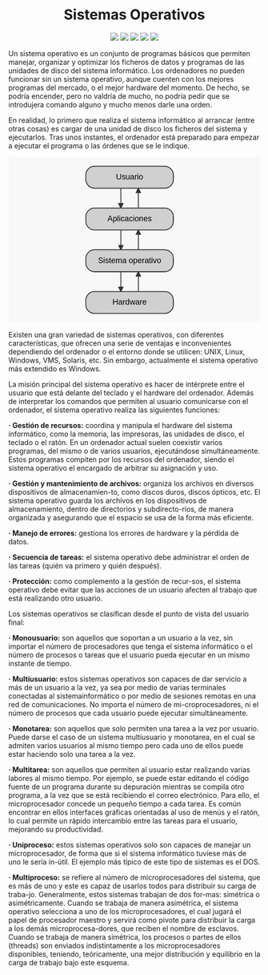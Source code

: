 <div align="center">
  
# Sistemas Operativos

<p align="center">
  <img src="https://img.shields.io/badge/Sistemas-Operativos-0078D6?style=for-the-badge&logo=windows" />
  <img src="https://img.shields.io/badge/Linux-Kernel-black?style=for-the-badge&logo=linux" />
  <img src="https://img.shields.io/badge/Procesos-y%20Memoria-orange?style=for-the-badge&logo=gnubash" />
  <img src="https://img.shields.io/badge/Aprendizaje-Actívo-success?style=for-the-badge&logo=bookstack" />
  <img src="https://img.shields.io/badge/Nivel-Estudiante-yellow?style=for-the-badge&logo=graduation-cap" />
</p>

</div>

  
Un sistema operativo es un conjunto de programas básicos que permiten manejar, organizar y optimizar los ficheros de datos y programas de las unidades de disco del sistema informático. Los ordenadores no pueden funcionar sin un sistema operativo, aunque cuenten con los mejores programas del mercado, o el mejor hardware del momento. De hecho, se podría encender, pero no valdría de mucho, no podría pedir que se introdujera comando alguno y mucho menos darle una orden.

En realidad, lo primero que realiza el sistema informático al arrancar (entre otras cosas) es cargar de una unidad de disco los ficheros del sistema y ejecutarlos. Tras unos instantes, el ordenador está preparado para empezar a ejecutar el programa o las órdenes que se le indique.

![Imágenes](Images_OS/1.png)

Existen una gran variedad de sistemas operativos, con diferentes características, que ofrecen una serie de ventajas e inconvenientes dependiendo del ordenador o el entorno donde se utilicen: UNIX, Linux, Windows, VMS, Solaris, etc. Sin embargo, actualmente el sistema operativo más extendido es Windows.  

La misión principal del sistema operativo es hacer de intérprete entre el usuario que está delante del teclado y el hardware del ordenador. Además de interpretar los comandos que permiten al usuario comunicarse con el ordenador, el sistema operativo realiza las siguientes funciones:  

**· Gestión de recursos:** coordina y manipula el hardware del sistema informático, como la memoria, las impresoras, las unidades de disco, el teclado o el ratón. En un ordenador actual suelen coexistir varios programas, del mismo o de varios usuarios, ejecutándose simultáneamente. Estos programas compiten por los recursos del ordenador, siendo el sistema operativo el encargado de arbitrar su asignación y uso.
  
**· Gestión y mantenimiento de archivos:** organiza los archivos en diversos dispositivos de almacenamien-to, como discos duros, discos ópticos, etc. El sistema operativo guarda los archivos en los dispositivos de almacenamiento, dentro de directorios y subdirecto-rios, de manera organizada y asegurando que el espacio se usa de la forma más eficiente.
  
**· Manejo de errores:** gestiona los errores de hardware y la pérdida de datos.
  
**· Secuencia de tareas:** el sistema operativo debe administrar el orden de las tareas (quién va primero y quién después).
  
**· Protección:** como complemento a la gestión de recur-sos, el sistema operativo debe evitar que las acciones de un usuario afecten al trabajo que está realizando
otro usuario.

Los sistemas operativos se clasifican desde el punto de vista del usuario final: 

**· Monousuario:** son aquellos que soportan a un usuario a la vez, sin importar el número de procesadores que tenga el sistema informático o el número de procesos o tareas que el usuario pueda ejecutar en un mismo instante de tiempo.

**· Multiusuario:** estos sistemas operativos son capaces de dar servicio a más de un usuario a la vez, ya sea por medio de varias terminales conectadas al sistemainformático o por medio de sesiones remotas en una red de comunicaciones. No importa el número de mi-croprocesadores, ni el número de procesos que cada usuario puede ejecutar simultáneamente.

**· Monotarea:** son aquellos que solo permiten una tarea a la vez por usuario. Puede darse el caso de un sistema multiusuario y monotarea, en el cual se admiten varios usuarios al mismo tiempo pero cada uno de ellos puede estar haciendo solo una tarea a la vez.

**· Multitarea:** son aquellos que permiten al usuario estar realizando varias labores al mismo tiempo. Por ejemplo, se puede estar editando el código fuente de un programa durante su depuración mientras se compila otro programa, a la vez que se está recibiendo el correo electrónico. Para ello, el microprocesador concede un pequeño tiempo a cada tarea. Es común encontrar en ellos interfaces gráficas orientadas al uso de menús y el ratón, lo cual permite un rápido intercambio entre las tareas para el usuario, mejorando su productividad.

**· Uniproceso:** estos sistemas operativos solo son capaces de manejar un microprocesador, de forma que si el sistema informático tuviese más de uno le sería in-útil. El ejemplo más típico de este tipo de sistemas es el DOS.

**· Multiproceso:** se refiere al número de microprocesadores del sistema, que es más de uno y este es capaz de usarlos todos para distribuir su carga de traba-jo. Generalmente, estos sistemas trabajan de dos for-mas: simétrica o asimétricamente. Cuando se trabaja de manera asimétrica, el sistema operativo selecciona a uno de los microprocesadores, el cual jugará el papel de procesador maestro y servirá como pivote para distribuir la carga a los demás microprocesa-dores, que reciben el nombre de esclavos. Cuando se trabaja de manera simétrica, los procesos o partes de ellos (threads) son enviados indistintamente a los microprocesadores disponibles, teniendo, teóricamente, una mejor distribución y equilibrio en la carga de trabajo bajo este esquema.


